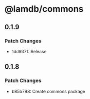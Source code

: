 # @lamdb/commons

## 0.1.9

### Patch Changes

- 1dd9371: Release

## 0.1.8

### Patch Changes

- b85b798: Create commons package
